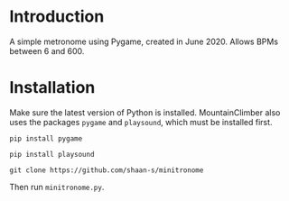 # Introduction
A simple metronome using Pygame, created in June 2020. Allows BPMs between 6 and 600.

# Installation
Make sure the latest version of Python is installed. MountainClimber also uses the packages `pygame` and `playsound`, which must be installed first. 

`pip install pygame`

`pip install playsound`

`git clone https://github.com/shaan-s/minitronome`

Then run `minitronome.py`.
